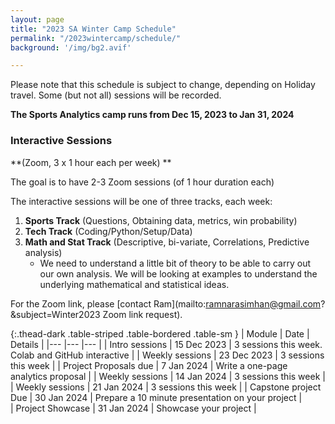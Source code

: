 ```yaml
---
layout: page
title: "2023 SA Winter Camp Schedule"
permalink: "/2023wintercamp/schedule/"
background: '/img/bg2.avif'

---
```


Please note that this schedule is subject to change, depending on Holiday travel.
Some (but not all) sessions will be recorded.

**The Sports Analytics camp runs from Dec 15, 2023 to Jan 31, 2024**

### Interactive Sessions 
**(Zoom, 3 x 1 hour each per week) **

The goal is to have 2-3 Zoom sessions (of 1 hour duration each)

The interactive sessions will be one of three tracks, each week:
1. **Sports Track** (Questions, Obtaining data, metrics, win probability)
2. **Tech Track** (Coding/Python/Setup/Data)
3. **Math and Stat Track** (Descriptive, bi-variate, Correlations, Predictive analysis)
    - We need to understand a little bit of theory to be able to carry out our own analysis. We will be looking at examples to understand the underlying mathematical and statistical ideas.

For the Zoom link, please [contact Ram](mailto:ramnarasimhan@gmail.com?&subject=Winter2023 Zoom link request).

{:.thead-dark .table-striped .table-bordered .table-sm }
|   Module	| Date  	| Details   	|
|---	|---	|---	|
|   Intro sessions	|  15 Dec 2023 	| 3 sessions this week. Colab and GitHub interactive   	|
|   Weekly sessions	|  23 Dec 2023 	| 3 sessions this week   	|
|  Project Proposals due     |  7 Jan 2024 	|   Write a one-page analytics proposal	|
|   Weekly sessions	|  14 Jan 2024 	| 3 sessions this week   	|
|   Weekly sessions	|  21 Jan 2024 	| 3 sessions this week   	|
|  Capstone project Due	| 30 Jan 2024  	| Prepare a 10 minute presentation on your project   	|  	
|  Project Showcase 	| 31 Jan 2024  	| Showcase your project |